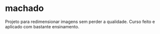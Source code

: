 ﻿# machado
 Projeto para redimensionar imagens sem perder a qualidade.
 Curso feito e aplicado com bastante ensinamento.
